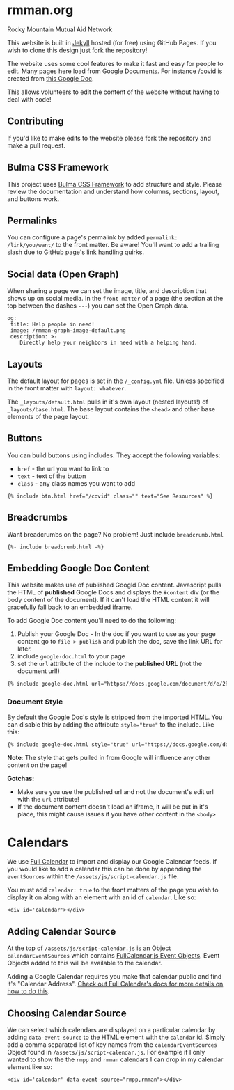 # rmman.org
Rocky Mountain Mutual Aid Network

This website is built in [Jekyll](https://jekyllrb.com/docs) hosted (for free) using GitHub Pages. 
If you wish to clone this design just fork the repository!

The website uses some cool features to make it fast and easy for people to edit. Many pages here
load from Google Documents. For instance [/covid](https://rmman.org/covid) is created from [this Google Doc](https://docs.google.com/document/d/1-0lvs_bWE-yJiS4tCQEBjRPRm96AR79K-74MEXhQV-0/edit).

This allows volunteers to edit the content of the website without having to deal with code!

## Contributing

If you'd like to make edits to the website please fork the repository and make a pull request.

## Bulma CSS Framework

This project uses [Bulma CSS Framework](https://bulma.io/documentation) to add structure and style.
Please review the documentation and understand how columns, sections, layout, and buttons work.

## Permalinks

You can configure a page's permalink by added `permalink: /link/you/want/` to the front matter. Be aware! You'll
want to add a trailing slash due to GitHub page's link handling quirks.

## Social data (Open Graph)

When sharing a page we can set the image, title, and description that shows up on social media. 
In the `front matter` of a page (the section at the top between the dashes `---`) you can set the
Open Graph data.

```
og:
 title: Help people in need!
 image: /rmman-graph-image-default.png
 description: >-
    Directly help your neighbors in need with a helping hand.
```

## Layouts

The default layout for pages is set in the `/_config.yml` file. Unless specified in the front matter with `layout: whatever`.

The `_layouts/default.html` pulls in it's own layout (nested layouts!) of `_layouts/base.html`. The base layout contains
the `<head>` and other base elements of the page layout.

## Buttons

You can build buttons using includes. They accept the following variables:

- `href` - the url you want to link to
- `text` - text of the button
- `class` - any class names you want to add

```
{% include btn.html href="/covid" class="" text="See Resources" %}
```

## Breadcrumbs

Want breadcrumbs on the page? No problem! Just include `breadcrumb.html`

```
{%- include breadcrumb.html -%}
```

## Embedding Google Doc Content

This website makes use of published Googld Doc content. Javascript pulls the HTML of **published** Google Docs
and displays the `#content` div (or the body content of the document). If it can't load the HTML content it 
will gracefully fall back to an embedded iframe.

To add Google Doc content you'll need to do the following:

1. Publish your Google Doc - In the doc if you want to use as your page content go to `file > publish` and publish the doc, save the link URL for later.
2. include `google-doc.html` to your page
3. set the `url` attribute of the include to the **published URL** (not the document url!)

``` html
{% include google-doc.html url="https://docs.google.com/document/d/e/2PACX-1vQUhG21mO6ahV6njQ6RB3lA_94LFoilOvganxxtFIZsd4GXfiZWwUNJMwwcR4B6av6KvBMwZ7xXq0oh/pub" %}
```

### Document Style

By default the Google Doc's style is stripped from the imported HTML. You can disable this by adding the attribute
`style="true"` to the include. Like this:

``` html
{% include google-doc.html style="true" url="https://docs.google.com/document/d/e/2PACX-1vQUhG21mO6ahV6njQ6RB3lA_94LFoilOvganxxtFIZsd4GXfiZWwUNJMwwcR4B6av6KvBMwZ7xXq0oh/pub" %}
```

**Note**: The style that gets pulled in from Google will influence any other content on the page!

**Gotchas:** 

* Make sure you use the published url and not the document's edit url with the `url` attribute!
* If the document content doesn't load an iframe, it will be put in it's place, this might cause issues if you have other content in the `<body>`

# Calendars

We use [Full Calendar](https://fullcalendar.io/) to import and display our Google Calendar feeds. If you would like to add a calendar this can be done by appending the `eventSources` within the `/assets/js/script-calendar.js` file.

You must add `calendar: true` to the front matters of the page you wish to display it on along with an element with an id of `calendar`. Like so:

```
<div id='calendar'></div>
```

## Adding Calendar Source

At the top of `/assets/js/script-calendar.js` is an Object `calendarEventSources` which contains [FullCalendar.js Event Objects](https://fullcalendar.io/docs/event-source-object). Event Objects added to this will be available to the calendar.

Adding a Google Calendar requires you make that calendar public and find it's "Calendar Address". [Check out Full Calendar's docs for more details on how to do this](https://fullcalendar.io/docs/google-calendar).

## Choosing Calendar Source

We can select which calendars are displayed on a particular calendar by adding `data-event-source` to the HTML element with the `calendar` id. Simply add a comma separated
list of key names from the `calendarEventSources` Object found in `/assets/js/script-calendar.js`. For example if I only wanted to show the the `rmpp` and `rmman` calendars I can drop in my calendar element like so:

```
<div id='calendar' data-event-source="rmpp,rmman"></div>
```